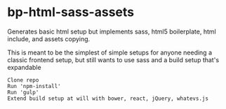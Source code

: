 # bp-html-sass-assets
Generates basic html setup but implements sass, html5 boilerplate, html include, and assets copying.

This is meant to be the simplest of simple setups for anyone needing a classic frontend setup, but still
wants to use sass and a build setup that's expandable

    Clone repo
    Run 'npm-install'
    Run 'gulp'
    Extend build setup at will with bower, react, jQuery, whatevs.js
